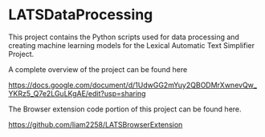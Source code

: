 # LATSDataProcessing

This project contains the Python scripts used for data processing and creating machine learning models for the Lexical Automatic Text Simplifier Project.

A complete overview of the project can be found here

https://docs.google.com/document/d/1UdwGG2mYuy2QBODMrXwnevQw_YKRz5_Q7e2LGuLKgAE/edit?usp=sharing

The Browser extension code portion of this project can be found here.

https://github.com/liam2258/LATSBrowserExtension